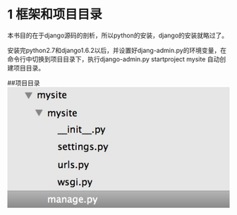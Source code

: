 # 1 框架和项目目录

本书目的在于django源码的剖析，所以python的安装，django的安装就略过了。

安装完python2.7和django1.6.2以后，并设置好djang-admin.py的环境变量，在命令行中切换到项目目录下，执行django-admin.py startproject mysite 自动创建项目目录。

##项目目录
![](images/01.0.png?raw=true)
